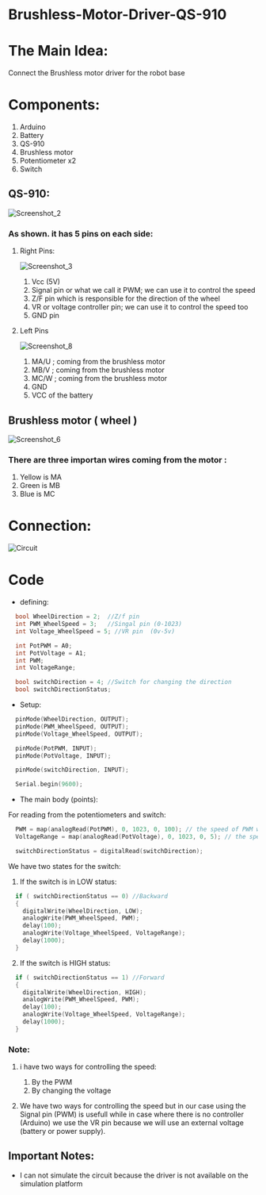 # Brushless-Motor-Driver-QS-910


# The Main Idea:

Connect the Brushless motor driver for the robot base 

# Components:

1. Arduino
2. Battery
3. QS-910 
4. Brushless motor
5. Potentiometer x2
6. Switch

## QS-910:

![Screenshot_2](https://user-images.githubusercontent.com/85455361/128207243-51a803b3-19b3-4222-bbb5-a3185b148eb0.jpg)


### As shown. it has 5 pins on each side:
1. Right Pins:

    ![Screenshot_3](https://user-images.githubusercontent.com/85455361/128218201-235e4930-5a46-429e-bacf-8433091b8640.jpg)
    
    1. Vcc (5V)
    2. Signal pin or what we call it PWM; we can use it to control the speed
    3. Z/F pin which is responsible for the direction of the wheel 
    4. VR or voltage controller pin; we can use it to control the speed too
    5. GND pin


2. Left Pins
    
    ![Screenshot_8](https://user-images.githubusercontent.com/85455361/128218426-bf6f0ab8-5510-4188-b66a-d0e1c4570fe0.jpg)

    
    1. MA/U ; coming from the brushless motor
    2. MB/V ; coming from the brushless motor
    3. MC/W ; coming from the brushless motor
    4. GND 
    5. VCC of the battery 

## Brushless motor ( wheel )

![Screenshot_6](https://user-images.githubusercontent.com/85455361/128208710-5a3bd462-0a1d-4b7e-8416-3858e381f8c7.jpg)

### There are three importan wires coming from the motor :

1. Yellow is MA
2. Green is MB
3. Blue is MC 

# Connection:

![Circuit](https://user-images.githubusercontent.com/85455361/128220442-72357135-b3e9-4528-b7a7-227a173ab0c0.jpg)

# Code 

* defining:
``` c++  
  bool WheelDirection = 2;  //Z/f pin
  int PWM_WheelSpeed = 3;   //Singal pin (0-1023)
  int Voltage_WheelSpeed = 5; //VR pin  (0v-5v)

  int PotPWM = A0;
  int PotVoltage = A1;
  int PWM;
  int VoltageRange;

  bool switchDirection = 4; //Switch for changing the direction
  bool switchDirectionStatus;

``` 


* Setup:

``` c++
  pinMode(WheelDirection, OUTPUT);
  pinMode(PWM_WheelSpeed, OUTPUT);
  pinMode(Voltage_WheelSpeed, OUTPUT);

  pinMode(PotPWM, INPUT);
  pinMode(PotVoltage, INPUT);

  pinMode(switchDirection, INPUT);

  Serial.begin(9600);
```

* The main body (points):
  
For reading from the potentiometers and switch:
``` c++
  PWM = map(analogRead(PotPWM), 0, 1023, 0, 100); // the speed of PWM would be from (0-100)
  VoltageRange = map(analogRead(PotVoltage), 0, 1023, 0, 5); // the speed of VoltageRange would be from (0v-5v)

  switchDirectionStatus = digitalRead(switchDirection);
```
We have two states for the switch: 

1. If the switch is in LOW status:
``` c++
  if ( switchDirectionStatus == 0) //Backward
  {
    digitalWrite(WheelDirection, LOW);
    analogWrite(PWM_WheelSpeed, PWM);
    delay(100);
    analogWrite(Voltage_WheelSpeed, VoltageRange);
    delay(1000);
  }
```
2. If the switch is HIGH status: 
``` c++
  if ( switchDirectionStatus == 1) //Forward
  {
    digitalWrite(WheelDirection, HIGH);
    analogWrite(PWM_WheelSpeed, PWM);
    delay(100);
    analogWrite(Voltage_WheelSpeed, VoltageRange);
    delay(1000);
  }

``` 
### Note:

1. i have two ways for controlling the speed:
    1. By the PWM 
    2. By changing the voltage

2. We have two ways for controlling the speed but in our case using the Signal pin (PWM) is usefull while in case where there is no controller (Arduino) we use the VR pin because we will use an external voltage (battery or power supply).

## Important Notes:
* I can not simulate the circuit because the driver is not available on the simulation platform
